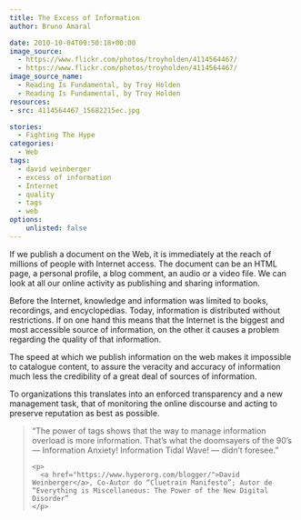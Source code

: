 ```yaml
---
title: The Excess of Information
author: Bruno Amaral

date: 2010-10-04T09:50:18+00:00
image_source:
  - https://www.flickr.com/photos/troyholden/4114564467/
  - https://www.flickr.com/photos/troyholden/4114564467/
image_source_name:
  - Reading Is Fundamental, by Troy Holden
  - Reading Is Fundamental, by Troy Holden
resources: 
- src: 4114564467_15682215ec.jpg

stories: 
  - Fighting The Hype
categories: 
  - Web
tags:
  - david weinberger
  - excess of information
  - Internet
  - quality
  - tags
  - web
options:
    unlisted: false
---
```

<div id="_mcePaste">
  <p>
    If we publish a document on the Web, it is immediately at the reach of millions of people with Internet access. The document can be an HTML page, a personal profile, a blog comment, an audio or a video file. We can look at all our online activity as publishing and sharing information.
  </p>
  
  <p>
    Before the Internet, knowledge and information was limited to books, recordings, and encyclopedias. Today, information is distributed without restrictions. If on one hand this means that the Internet is the biggest and most accessible source of information, on the other it causes a problem regarding the quality of that information.
  </p>
  
  <p>
    The speed at which we publish information on the web makes it impossible to catalogue content, to assure the veracity and accuracy of information much less the credibility of a great deal of sources of information.
  </p>
  
  <p>
    To organizations this translates into an enforced transparency and a new management task, that of monitoring the online discourse and acting to preserve reputation as best as possible.
  </p>
  
  <blockquote>
    <p>
      “The power of tags shows that the way to manage information overload is more information. That&#8217;s what the doomsayers of the 90&#8217;s — Information Anxiety! Information Tidal Wave! — didn&#8217;t foresee.”
    </p>
    
    <p>
      <a href="https://www.hyperorg.com/blogger/">David Weinberger</a>, Co-Autor do “Cluetrain Manifesto”; Autor de “Everything is Miscellaneous: The Power of the New Digital Disorder”
    </p>
  </blockquote>
</div>


